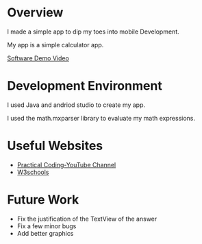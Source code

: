 # Overview

I made a simple app to dip my toes into mobile Development.

My app is a simple calculator app. 


[Software Demo Video](https://youtu.be/m3wrO0O6k4I)

# Development Environment

I used Java and andriod studio to create my app.

I used the math.mxparser library to evaluate my math expressions.

# Useful Websites

* [Practical Coding-YouTube Channel](https://www.youtube.com/watch?v=B5b-7uDtUp4)
* [W3schools]([http://url.link.goes.here](https://www.w3schools.com/java/))

# Future Work

* Fix the justification of the TextView of the answer
* Fix a few minor bugs
* Add better graphics
